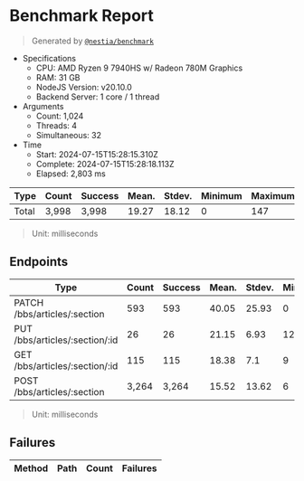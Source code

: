 # Benchmark Report
> Generated by [`@nestia/benchmark`](https://github.com/samchon/nestia)

  - Specifications
    - CPU: AMD Ryzen 9 7940HS w/ Radeon 780M Graphics     
    - RAM: 31 GB
    - NodeJS Version: v20.10.0
    - Backend Server: 1 core / 1 thread
  - Arguments
    - Count: 1,024
    - Threads: 4
    - Simultaneous: 32
  - Time
    - Start: 2024-07-15T15:28:15.310Z
    - Complete: 2024-07-15T15:28:18.113Z
    - Elapsed: 2,803 ms

Type | Count | Success | Mean. | Stdev. | Minimum | Maximum
----|----|----|----|----|----|----
Total | 3,998 | 3,998 | 19.27 | 18.12 | 0 | 147

> Unit: milliseconds

## Endpoints
Type | Count | Success | Mean. | Stdev. | Minimum | Maximum
----|----|----|----|----|----|----
PATCH /bbs/articles/:section | 593 | 593 | 40.05 | 25.93 | 0 | 147
PUT /bbs/articles/:section/:id | 26 | 26 | 21.15 | 6.93 | 12 | 41
GET /bbs/articles/:section/:id | 115 | 115 | 18.38 | 7.1 | 9 | 45
POST /bbs/articles/:section | 3,264 | 3,264 | 15.52 | 13.62 | 6 | 136

> Unit: milliseconds

## Failures
Method | Path | Count | Failures
-------|------|-------|----------